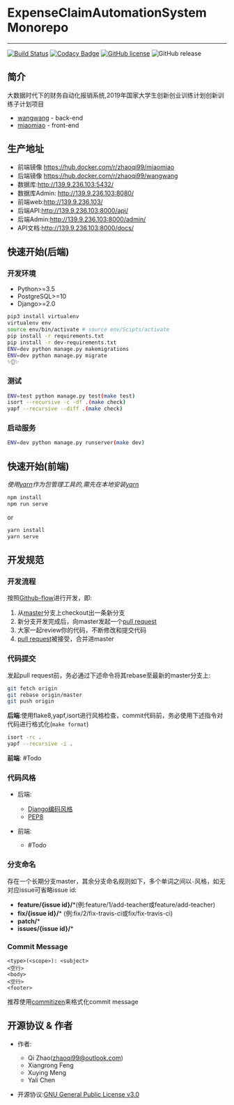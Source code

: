 # ExpenseClaimAutomationSystem Monorepo
---
[![Build Status](https://www.travis-ci.com/snnucs/ExpenseClaimAutomationSystem.svg?branch=master)](https://www.travis-ci.com/snnucs/ExpenseClaimAutomationSystem)
[![Codacy Badge](https://api.codacy.com/project/badge/Grade/919045824a9b4c4681756b0a46664e9b)](https://app.codacy.com/app/ZhaoQi99/ExpenseClaimAutomationSystem?utm_source=github.com&utm_medium=referral&utm_content=snnucs/ExpenseClaimAutomationSystem&utm_campaign=Badge_Grade_Dashboard)
[![GitHub license](https://img.shields.io/github/license/snnucs/ExpenseClaimAutomationSystem.svg)](https://github.com/snnucs/ExpenseClaimAutomationSystem/blob/master/LICENSE)
![GitHub release](https://img.shields.io/github/release/snnucs/ExpenseClaimAutomationSystem.svg?style=plastic)

## 简介

大数据时代下的财务自动化报销系统,2019年国家大学生创新创业训练计划创新训练子计划项目

- [wangwang](./wangwang) - back-end 
- [miaomiao](./miaomiao) - front-end

## 生产地址

- 前端镜像 https://hub.docker.com/r/zhaoqi99/miaomiao
- 后端镜像 https://hub.docker.com/r/zhaoqi99/wangwang
- 数据库:http://139.9.236.103:5432/
- 数据库Admin: http://139.9.236.103:8080/
- 前端web:http://139.9.236.103/
- 后端API:http://139.9.236.103:8000/api/
- 后端Admin:http://139.9.236.103:8000/admin/
- API文档:http://139.9.236.103:8000/docs/

## 快速开始(后端)
### 开发环境

- Python>=3.5
- PostgreSQL>=10
- Django>=2.0

```bash
pip3 install virtualenv
virtualenv env
source env/bin/activate # source env/Scipts/activate
pip install -r requirements.txt
pip install -r dev-requirements.txt
ENV=dev python manage.py makemigrations
ENV=dev python manage.py migrate
✨🍰✨
```

### 测试
```bash
ENV=test python manage.py test(make test)
isort --recursive -c -df .(make check)
yapf --recursive --diff .(make check)
```
### 启动服务
```bash
ENV=dev python manage.py runserver(make dev)
```
## 快速开始(前端)
*使用[yarn](https://yarnpkg.com/zh-Hans/)作为包管理工具的,需先在本地安装[yarn](https://yarnpkg.com/zh-Hans/)*

```bash
npm install
npm run serve
```
or
```bash
yarn install
yarn serve
```

## 开发规范

### 开发流程

按照[Github-flow](https://guides.github.com/introduction/flow/index.html)进行开发，即:

1. 从[master](https://github.com/snnucs/ExpenseClaimAutomationSystem/tree/master)分支上checkout出一条新分支 
2. 新分支开发完成后，向master发起一个[pull request](https://help.github.com/articles/using-pull-requests/)
3. 大家一起review你的代码，不断修改和提交代码
4. [pull request](https://help.github.com/articles/using-pull-requests/)被接受，合并进master

### 代码提交

发起pull request前，务必通过下述命令将其rebase至最新的master分支上:

```bash
git fetch origin
git rebase origin/master
git push origin
```
**后端**:使用flake8,yapf,isort进行风格检查，commit代码前，务必使用下述指令对代码进行格式化(`make format`)

```bash
isort -rc .
yapf --recursive -i .
```

**前端**: #Todo

### 代码风格
- 后端:
  - [Django编码风格](<https://docs.djangoproject.com/zh-hans/2.2/internals/contributing/writing-code/coding-style/>)
  - [PEP8](<https://www.python.org/dev/peps/pep-0008/>)

- 前端:
  - #Todo

### 分支命名

存在一个长期分支master，其余分支命名规则如下，多个单词之间以`-`风格，如无对应issue可省略issue id:

- **feature/{issue id}/***(例:feature/1/add-teacher或feature/add-teacher)
- **fix/{issue id}/***  (例:fix/2/fix-travis-ci或fix/fix-travis-ci)
- **patch/***
- **issues/{issue id}/***

### Commit Message

```
<type>(<scope>): <subject>
<空行>
<body>
<空行>
<footer>
```

推荐使用[commitizen](<https://github.com/commitizen/cz-cli>)来格式化commit message

## 开源协议 & 作者
- 作者: 
  - Qi Zhao([zhaoqi99@outlook.com](mailto:zhaoqi99@outlook.com))
  - Xiangrong Feng
  - Xuying Meng
  - Yali Chen

- 开源协议:[GNU General Public License v3.0](https://github.com/snnucs/ExpenseClaimAutomationSystem/blob/master/LICENSE)
